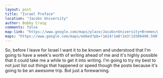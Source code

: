 ```yaml
---
layout: post
title: "Israel Preface"
location: "Jacobs University"
author: Bobby Craig
comments: false
map-link: "https://www.google.com/maps/place/Jacobs+University+Bremen/@53.1677201,8.6520767,17z/data=!3m1!4b1!4m5!3m4!1s0x47b12ca1e7c06c65:0x903fa1786c3fd4e9!8m2!3d53.1677169!4d8.6542654"
maps: "https://www.google.com/maps/embed?pb=!1m14!1m8!1m3!1d306490.5907245428!2d8.456109!3d53.1199282!3m2!1i1024!2i768!4f13.1!3m3!1m2!1s0x47b12ca1e7c06c65%3A0x903fa1786c3fd4e9!2sJacobs+University+Bremen!5e0!3m2!1sen!2sus!4v1485542404476"
---
```


<p>So, before I leave for Israel I want it to be known and understood that I'm going to have a week's worth of writing ahead of me and it's highly possible that it could take me a while to get it into writing. I'm going to try my best to not just list out things that happened or speed though the posts because it's going to be an awesome trip. But just a forewarning.</p>
